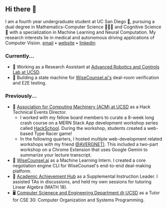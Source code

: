 ## Hi there 👋

I am a fourth year undergraduate student at UC San Diego 🔱, pursuing a dual degree in Mathematics-Computer Science 👩🏽‍💻 and Cognitive Science 🧠 with a specialization in Machine Learning and Neural Computation. My research interests lie in medical and autonomous driving applications of Computer Vision. 
[email](mailto:shukla.charvie@gmail.com) • [website](https://www.charvishukla.com) • [linkedin](https://www.linkedin.com/in/charvi-shukla/) 

### Currently...
-  🔭 Working as a Research Assistant at [Advanced Robotics and Controls Lab at UCSD](https://www.ucsdarclab.com).
-  🚀 Building a state machine for [WiseCounsel.ai's](https://www.wisecounsel.ai) deal-room verification and E2E testing. 
  
### Previously...
- 🔶 [Association for Computing Machinery (ACM) at UCSD](https://acmucsd.com/) as a Hack Technical Events Director.
  - I worked with my fellow board members to curate a 8-week long crash course on a MERN Stack App development workshop series called [HackSchool](https://hack.acmucsd.com/hack-school). During the workshop, students created a web-based Type Racer game!
  - In the following quarters, I hosted multiple web-development related workshops with my friend [@AVERGNET)](https://github.com/AVERGNET). This included a two-part workshop on a Chrome Extension that uses Google Gemini to summarize your lecture transcript.
- 🤖 [WiseCounsel.ai](https://www.wisecounsel.ai) as a Machine Learning Intern. I created a core negotiation engine CLI for WiseCounsel's end-to-end deal-making platform.
- 📓 [Academic Achievement Hub](https://aah.ucsd.edu) as a Supplemental Instruction Leader. I assisted TAs in discussions, and held my own sessions for tutoring Linear Algebra (MATH 18).
- 🖥️ [Computer Scienece and Engineering Department @ UCSD](https://cse.ucsd.edu) as a Tutor for CSE 30: Computer Organization and Systems Programming.
<!--


Here are some ideas to get you started:

- 🔭 I’m currently working on ...
-  I’m currently learning ...
- 👯 I’m looking to collaborate on ...
- 🤔 I’m looking for help with ...
- 💬 Ask me about ...
- 📫 How to reach me: ...
- 😄 Pronouns: ...
- ⚡ Fun fact: ...
-->
